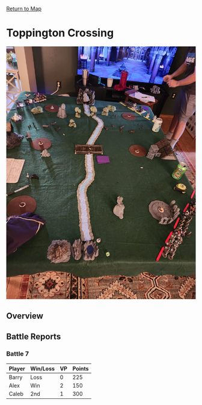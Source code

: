 [Return to Map](https://barry4356.pythonanywhere.com/aof_interactive_map?showBattles=on)

# Toppington Crossing
![Battle7](../static/images/Battlefield4.jpg "Battle7")
## Overview
## Battle Reports
### Battle 7
| Player | Win/Loss | VP | Points |
| --- | --- | --- | --- |
| Barry | Loss | 0 | 225 | 
| Alex | Win | 2 | 150 | 
| Caleb | 2nd | 1 | 300 | 
